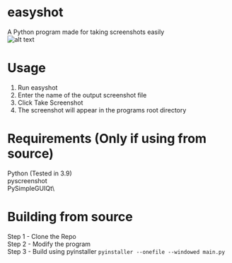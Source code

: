 # easyshot

A Python program made for taking screenshots easily\
![alt text](https://i.ibb.co/dcvggLs/easyshot.png)

# Usage
1) Run easyshot
2) Enter the name of the output screenshot file
3) Click Take Screenshot 
4) The screenshot will appear in the programs root directory

# Requirements (Only if using from source)
Python (Tested in 3.9)\
pyscreenshot\
PySimpleGUIQt\

# Building from source
Step 1 - Clone the Repo\
Step 2 - Modify the program\
Step 3 - Build using pyinstaller ```pyinstaller --onefile --windowed main.py```

